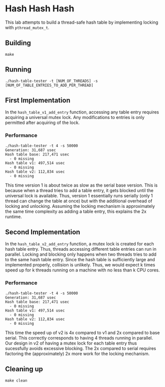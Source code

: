 # Hash Hash Hash
This lab attempts to build a thread-safe hash table by implementing locking with `pthread_mutex_t`.

## Building
```
make
```

## Running
```shell
./hash-table-tester -t [NUM_OF_THREADS] -s [NUM_OF_TABLE_ENTRIES_TO_ADD_PER_THREAD]
```

## First Implementation
In the `hash_table_v1_add_entry` function, accessing any table entry requires acquiring a universal mutex lock.
Any modifications to entries is only permitted after acquiring of the lock.

### Performance
```shell
./hash-table-tester -t 4 -s 50000
Generation: 31,687 usec
Hash table base: 217,471 usec
  - 0 missing
Hash table v1: 497,514 usec
  - 0 missing
Hash table v2: 112,834 usec
  - 0 missing
```

This time version 1 is about twice as slow as the serial base version.
This is because when a thread tries to add a table entry, it gets blocked until the universal lock is available.
Thus, version 1 essentially runs serially (only 1 thread can change the table at once) but with the additional overhead of locking and unlocking.
Assuming the locking mechanism is approximately the same time complexity as adding a table entry, this explains the 2x runtime.

## Second Implementation
In the `hash_table_v2_add_entry` function, a mutex lock is created for each hash table entry.
Thus, threads accessing different table entries can run in parallel.
Locking and blocking only happens when two threads tries to add to the same hash table entry.
Since the hash table is sufficiently large and implemented properly, collision is unlikely.
Thus, we would expect k times speed up for k threads running on a machine with no less than k CPU cores.

### Performance
```shell
./hash-table-tester -t 4 -s 50000
Generation: 31,687 usec
Hash table base: 217,471 usec
  - 0 missing
Hash table v1: 497,514 usec
  - 0 missing
Hash table v2: 112,834 usec
  - 0 missing

```

This time the speed up of v2 is 4x compared to v1 and 2x compared to base serial.
This correctly corresponds to having 4 threads running in parallel.
Our design in v2 of having a mutex lock for each table entry thus sucessfully avoids excessive blocking.
The 2x compared to serial requires factoring the (approximately) 2x more work for the locking mechanism.

## Cleaning up
```
make clean
```

